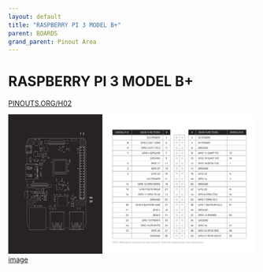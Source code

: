```yaml
---
layout: default
title: "RASPBERRY PI 3 MODEL B+"
parent: BOARDS
grand_parent: Pinout Area
---
```


# RASPBERRY PI 3 MODEL B+

<a href="https://www.PINOUTS.ORG/H02">PINOUTS.ORG/H02</a>

![image](./assets/76.png)  
[image](./assets/76.png)
